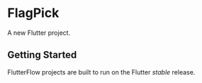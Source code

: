 # FlagPick

A new Flutter project.

## Getting Started

FlutterFlow projects are built to run on the Flutter _stable_ release.
